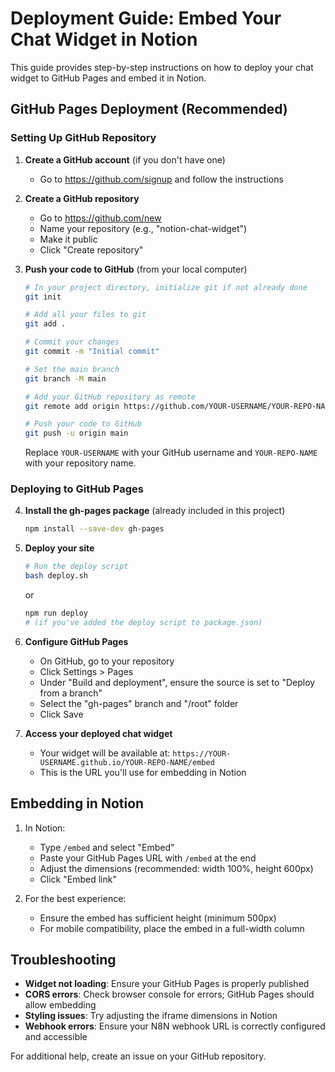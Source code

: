 
# Deployment Guide: Embed Your Chat Widget in Notion

This guide provides step-by-step instructions on how to deploy your chat widget to GitHub Pages and embed it in Notion.

## GitHub Pages Deployment (Recommended)

### Setting Up GitHub Repository

1. **Create a GitHub account** (if you don't have one)
   - Go to https://github.com/signup and follow the instructions

2. **Create a GitHub repository**
   - Go to https://github.com/new
   - Name your repository (e.g., "notion-chat-widget")
   - Make it public
   - Click "Create repository"

3. **Push your code to GitHub** (from your local computer)
   ```bash
   # In your project directory, initialize git if not already done
   git init
   
   # Add all your files to git
   git add .
   
   # Commit your changes
   git commit -m "Initial commit"
   
   # Set the main branch
   git branch -M main
   
   # Add your GitHub repository as remote
   git remote add origin https://github.com/YOUR-USERNAME/YOUR-REPO-NAME.git
   
   # Push your code to GitHub
   git push -u origin main
   ```
   Replace `YOUR-USERNAME` with your GitHub username and `YOUR-REPO-NAME` with your repository name.

### Deploying to GitHub Pages

4. **Install the gh-pages package** (already included in this project)
   ```bash
   npm install --save-dev gh-pages
   ```

5. **Deploy your site**
   ```bash
   # Run the deploy script
   bash deploy.sh
   ```
   or
   ```bash
   npm run deploy
   # (if you've added the deploy script to package.json)
   ```

6. **Configure GitHub Pages**
   - On GitHub, go to your repository
   - Click Settings > Pages
   - Under "Build and deployment", ensure the source is set to "Deploy from a branch"
   - Select the "gh-pages" branch and "/root" folder
   - Click Save

7. **Access your deployed chat widget**
   - Your widget will be available at: `https://YOUR-USERNAME.github.io/YOUR-REPO-NAME/embed`
   - This is the URL you'll use for embedding in Notion

## Embedding in Notion

1. In Notion:
   - Type `/embed` and select "Embed"
   - Paste your GitHub Pages URL with `/embed` at the end
   - Adjust the dimensions (recommended: width 100%, height 600px)
   - Click "Embed link"

2. For the best experience:
   - Ensure the embed has sufficient height (minimum 500px)
   - For mobile compatibility, place the embed in a full-width column

## Troubleshooting

- **Widget not loading**: Ensure your GitHub Pages is properly published
- **CORS errors**: Check browser console for errors; GitHub Pages should allow embedding
- **Styling issues**: Try adjusting the iframe dimensions in Notion
- **Webhook errors**: Ensure your N8N webhook URL is correctly configured and accessible

For additional help, create an issue on your GitHub repository.
